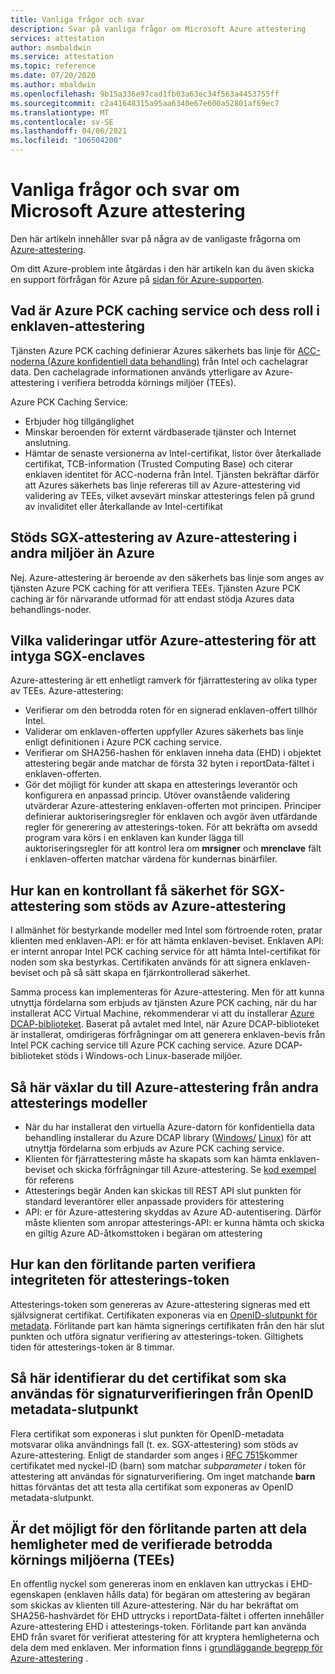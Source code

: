 ```yaml
---
title: Vanliga frågor och svar
description: Svar på vanliga frågor om Microsoft Azure attestering
services: attestation
author: msmbaldwin
ms.service: attestation
ms.topic: reference
ms.date: 07/20/2020
ms.author: mbaldwin
ms.openlocfilehash: 9b15a336e97cad1fb03a63ec34f563a4453755ff
ms.sourcegitcommit: c2a41648315a95aa6340e67e600a52801af69ec7
ms.translationtype: MT
ms.contentlocale: sv-SE
ms.lasthandoff: 04/06/2021
ms.locfileid: "106504200"
---
```

# <a name="frequently-asked-questions-for-microsoft-azure-attestation"></a>Vanliga frågor och svar om Microsoft Azure attestering

Den här artikeln innehåller svar på några av de vanligaste frågorna om [Azure-attestering](overview.md).

Om ditt Azure-problem inte åtgärdas i den här artikeln kan du även skicka en support förfrågan för Azure på [sidan för Azure-supporten](https://azure.microsoft.com/support/options/).

## <a name="what-is-azure-pck-caching-service-and-its-role-in-enclave-attestation"></a>Vad är Azure PCK caching service och dess roll i enklaven-attestering

Tjänsten Azure PCK caching definierar Azures säkerhets bas linje för [ACC-noderna (Azure konfidentiell data behandling)](../confidential-computing/overview.md) från Intel och cachelagrar data. Den cachelagrade informationen används ytterligare av Azure-attestering i verifiera betrodda körnings miljöer (TEEs).  

Azure PCK Caching Service:
   - Erbjuder hög tillgänglighet 
   - Minskar beroenden för externt värdbaserade tjänster och Internet anslutning.
   - Hämtar de senaste versionerna av Intel-certifikat, listor över återkallade certifikat, TCB-information (Trusted Computing Base) och citerar enklaven identitet för ACC-noderna från Intel. Tjänsten bekräftar därför att Azures säkerhets bas linje refereras till av Azure-attestering vid validering av TEEs, vilket avsevärt minskar attesterings felen på grund av invaliditet eller återkallande av Intel-certifikat  

## <a name="is-sgx-attestation-supported-by-azure-attestation-in-non-azure-environments"></a>Stöds SGX-attestering av Azure-attestering i andra miljöer än Azure

Nej. Azure-attestering är beroende av den säkerhets bas linje som anges av tjänsten Azure PCK caching för att verifiera TEEs. Tjänsten Azure PCK caching är för närvarande utformad för att endast stödja Azures data behandlings-noder. 

## <a name="what-validations-does-azure-attestation-perform-for-attesting-sgx-enclaves"></a>Vilka valideringar utför Azure-attestering för att intyga SGX-enclaves

Azure-attestering är ett enhetligt ramverk för fjärrattestering av olika typer av TEEs. Azure-attestering:

   - Verifierar om den betrodda roten för en signerad enklaven-offert tillhör Intel.
   - Validerar om enklaven-offerten uppfyller Azures säkerhets bas linje enligt definitionen i Azure PCK caching service.
   - Verifierar om SHA256-hashen för enklaven inneha data (EHD) i objektet attestering begär ande matchar de första 32 byten i reportData-fältet i enklaven-offerten.
   - Gör det möjligt för kunder att skapa en attesterings leverantör och konfigurera en anpassad princip. Utöver ovanstående validering utvärderar Azure-attestering enklaven-offerten mot principen. Principer definierar auktoriseringsregler för enklaven och avgör även utfärdande regler för generering av attesterings-token. För att bekräfta om avsedd program vara körs i en enklaven kan kunder lägga till auktoriseringsregler för att kontrol lera om **mrsigner** och **mrenclave** fält i enklaven-offerten matchar värdena för kundernas binärfiler.

## <a name="how-can-a-verifier-obtain-the-collateral-for-sgx-attestation-supported-by-azure-attestation"></a>Hur kan en kontrollant få säkerhet för SGX-attestering som stöds av Azure-attestering

I allmänhet för bestyrkande modeller med Intel som förtroende roten, pratar klienten med enklaven-API: er för att hämta enklaven-beviset. Enklaven API: er internt anropar Intel PCK caching service för att hämta Intel-certifikat för noden som ska bestyrkas. Certifikaten används för att signera enklaven-beviset och på så sätt skapa en fjärrkontrollerad säkerhet.  

Samma process kan implementeras för Azure-attestering. Men för att kunna utnyttja fördelarna som erbjuds av tjänsten Azure PCK caching, när du har installerat ACC Virtual Machine, rekommenderar vi att du installerar [Azure DCAP-biblioteket](https://www.nuget.org/packages/Microsoft.Azure.DCAP). Baserat på avtalet med Intel, när Azure DCAP-biblioteket är installerat, omdirigeras förfrågningar om att generera enklaven-bevis från Intel PCK caching service till Azure PCK caching service. Azure DCAP-biblioteket stöds i Windows-och Linux-baserade miljöer.

## <a name="how-to-shift-to-azure-attestation-from-other-attestation-models"></a>Så här växlar du till Azure-attestering från andra attesterings modeller

- När du har installerat den virtuella Azure-datorn för konfidentiella data behandling installerar du Azure DCAP library ([Windows/](https://www.nuget.org/packages/Microsoft.Azure.DCAP/) [Linux](https://packages.microsoft.com/ubuntu/18.04/prod/pool/main/a/az-dcap-client/)) för att utnyttja fördelarna som erbjuds av Azure PCK caching service.
- Klienten för fjärrattestering måste ha skapats som kan hämta enklaven-beviset och skicka förfrågningar till Azure-attestering. Se [kod exempel](/samples/browse/?expanded=azure&terms=attestation) för referens 
- Attesterings begär Anden kan skickas till REST API slut punkten för standard leverantörer eller anpassade providers för attestering 
- API: er för Azure-attestering skyddas av Azure AD-autentisering. Därför måste klienten som anropar attesterings-API: er kunna hämta och skicka en giltig Azure AD-åtkomsttoken i begäran om attestering 

## <a name="how-can-the-relying-party-verify-the-integrity-of-attestation-token"></a>Hur kan den förlitande parten verifiera integriteten för attesterings-token

Attesterings-token som genereras av Azure-attestering signeras med ett självsignerat certifikat. Certifikaten exponeras via en [OpenID-slutpunkt för metadata](/rest/api/attestation/metadataconfiguration/get). Förlitande part kan hämta signerings certifikaten från den här slut punkten och utföra signatur verifiering av attesterings-token. Giltighets tiden för attesterings-token är 8 timmar. 

## <a name="how-to-identify-the-certificate-to-be-used-for-signature-verification-from-the-openid-metadata-endpoint"></a>Så här identifierar du det certifikat som ska användas för signaturverifieringen från OpenID metadata-slutpunkt

Flera certifikat som exponeras i slut punkten för OpenID-metadata motsvarar olika användnings fall (t. ex. SGX-attestering) som stöds av Azure-attestering. Enligt de standarder som anges i [RFC 7515](https://tools.ietf.org/html/rfc7515)kommer certifikatet med nyckel-ID (barn) som matchar *subparameter i* token för attestering att användas för signaturverifiering. Om inget matchande **barn** hittas förväntas det att testa alla certifikat som exponeras av OpenID metadata-slutpunkt.

## <a name="is-it-possible-for-the-relying-party-to-share-secrets-with-the-validated-trusted-execution-environments-tees"></a>Är det möjligt för den förlitande parten att dela hemligheter med de verifierade betrodda körnings miljöerna (TEEs)

En offentlig nyckel som genereras inom en enklaven kan uttryckas i EHD-egenskapen (enklaven hålls data) för begäran om attestering av begäran som skickas av klienten till Azure-attestering. När du har bekräftat om SHA256-hashvärdet för EHD uttrycks i reportData-fältet i offerten innehåller Azure-attestering EHD i attesterings-token. Förlitande part kan använda EHD från svaret för verifierat attestering för att kryptera hemligheterna och dela dem med enklaven. Mer information finns i [grundläggande begrepp för Azure-attestering](basic-concepts.md) .
